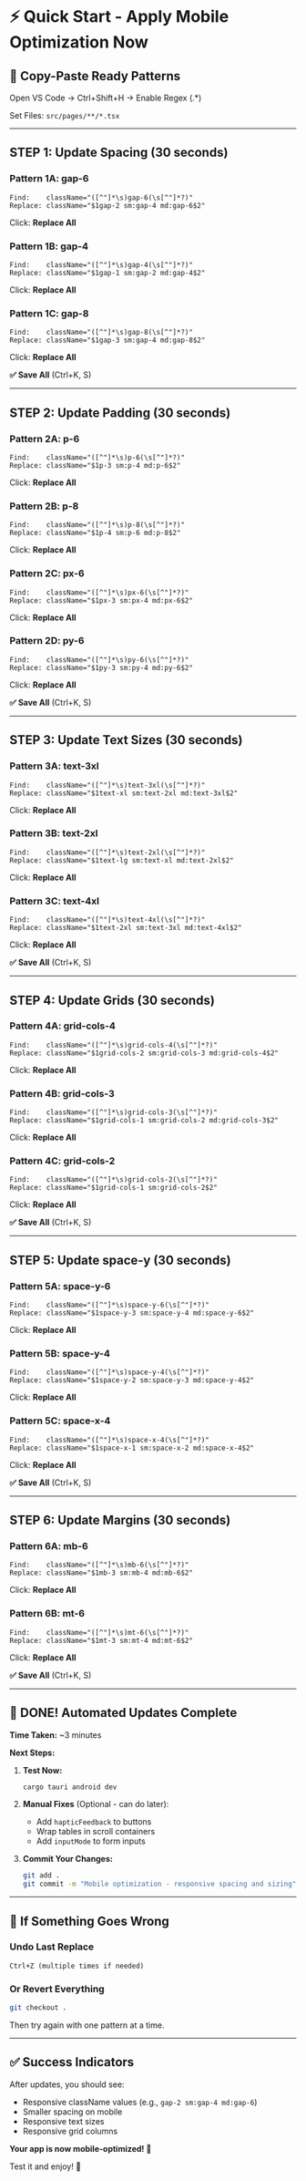 # ⚡ Quick Start - Apply Mobile Optimization Now

## 🎯 Copy-Paste Ready Patterns

Open VS Code → Ctrl+Shift+H → Enable Regex (.*)

Set Files: `src/pages/**/*.tsx`

---

## STEP 1: Update Spacing (30 seconds)

### Pattern 1A: gap-6
```
Find:    className="([^"]*\s)gap-6(\s[^"]*?)"
Replace: className="$1gap-2 sm:gap-4 md:gap-6$2"
```
Click: **Replace All**

### Pattern 1B: gap-4
```
Find:    className="([^"]*\s)gap-4(\s[^"]*?)"
Replace: className="$1gap-1 sm:gap-2 md:gap-4$2"
```
Click: **Replace All**

### Pattern 1C: gap-8
```
Find:    className="([^"]*\s)gap-8(\s[^"]*?)"
Replace: className="$1gap-3 sm:gap-4 md:gap-8$2"
```
Click: **Replace All**

**✅ Save All** (Ctrl+K, S)

---

## STEP 2: Update Padding (30 seconds)

### Pattern 2A: p-6
```
Find:    className="([^"]*\s)p-6(\s[^"]*?)"
Replace: className="$1p-3 sm:p-4 md:p-6$2"
```
Click: **Replace All**

### Pattern 2B: p-8
```
Find:    className="([^"]*\s)p-8(\s[^"]*?)"
Replace: className="$1p-4 sm:p-6 md:p-8$2"
```
Click: **Replace All**

### Pattern 2C: px-6
```
Find:    className="([^"]*\s)px-6(\s[^"]*?)"
Replace: className="$1px-3 sm:px-4 md:px-6$2"
```
Click: **Replace All**

### Pattern 2D: py-6
```
Find:    className="([^"]*\s)py-6(\s[^"]*?)"
Replace: className="$1py-3 sm:py-4 md:py-6$2"
```
Click: **Replace All**

**✅ Save All** (Ctrl+K, S)

---

## STEP 3: Update Text Sizes (30 seconds)

### Pattern 3A: text-3xl
```
Find:    className="([^"]*\s)text-3xl(\s[^"]*?)"
Replace: className="$1text-xl sm:text-2xl md:text-3xl$2"
```
Click: **Replace All**

### Pattern 3B: text-2xl
```
Find:    className="([^"]*\s)text-2xl(\s[^"]*?)"
Replace: className="$1text-lg sm:text-xl md:text-2xl$2"
```
Click: **Replace All**

### Pattern 3C: text-4xl
```
Find:    className="([^"]*\s)text-4xl(\s[^"]*?)"
Replace: className="$1text-2xl sm:text-3xl md:text-4xl$2"
```
Click: **Replace All**

**✅ Save All** (Ctrl+K, S)

---

## STEP 4: Update Grids (30 seconds)

### Pattern 4A: grid-cols-4
```
Find:    className="([^"]*\s)grid-cols-4(\s[^"]*?)"
Replace: className="$1grid-cols-2 sm:grid-cols-3 md:grid-cols-4$2"
```
Click: **Replace All**

### Pattern 4B: grid-cols-3
```
Find:    className="([^"]*\s)grid-cols-3(\s[^"]*?)"
Replace: className="$1grid-cols-1 sm:grid-cols-2 md:grid-cols-3$2"
```
Click: **Replace All**

### Pattern 4C: grid-cols-2
```
Find:    className="([^"]*\s)grid-cols-2(\s[^"]*?)"
Replace: className="$1grid-cols-1 sm:grid-cols-2$2"
```
Click: **Replace All**

**✅ Save All** (Ctrl+K, S)

---

## STEP 5: Update space-y (30 seconds)

### Pattern 5A: space-y-6
```
Find:    className="([^"]*\s)space-y-6(\s[^"]*?)"
Replace: className="$1space-y-3 sm:space-y-4 md:space-y-6$2"
```
Click: **Replace All**

### Pattern 5B: space-y-4
```
Find:    className="([^"]*\s)space-y-4(\s[^"]*?)"
Replace: className="$1space-y-2 sm:space-y-3 md:space-y-4$2"
```
Click: **Replace All**

### Pattern 5C: space-x-4
```
Find:    className="([^"]*\s)space-x-4(\s[^"]*?)"
Replace: className="$1space-x-1 sm:space-x-2 md:space-x-4$2"
```
Click: **Replace All**

**✅ Save All** (Ctrl+K, S)

---

## STEP 6: Update Margins (30 seconds)

### Pattern 6A: mb-6
```
Find:    className="([^"]*\s)mb-6(\s[^"]*?)"
Replace: className="$1mb-3 sm:mb-4 md:mb-6$2"
```
Click: **Replace All**

### Pattern 6B: mt-6
```
Find:    className="([^"]*\s)mt-6(\s[^"]*?)"
Replace: className="$1mt-3 sm:mt-4 md:mt-6$2"
```
Click: **Replace All**

**✅ Save All** (Ctrl+K, S)

---

## 🎉 DONE! Automated Updates Complete

**Time Taken:** ~3 minutes

**Next Steps:**

1. **Test Now:**
   ```bash
   cargo tauri android dev
   ```

2. **Manual Fixes** (Optional - can do later):
   - Add `hapticFeedback` to buttons
   - Wrap tables in scroll containers
   - Add `inputMode` to form inputs

3. **Commit Your Changes:**
   ```bash
   git add .
   git commit -m "Mobile optimization - responsive spacing and sizing"
   ```

---

## 🐛 If Something Goes Wrong

### Undo Last Replace
```
Ctrl+Z (multiple times if needed)
```

### Or Revert Everything
```bash
git checkout .
```

Then try again with one pattern at a time.

---

## ✅ Success Indicators

After updates, you should see:
- Responsive className values (e.g., `gap-2 sm:gap-4 md:gap-6`)
- Smaller spacing on mobile
- Responsive text sizes
- Responsive grid columns

**Your app is now mobile-optimized! 🎉**

Test it and enjoy! 🚀
